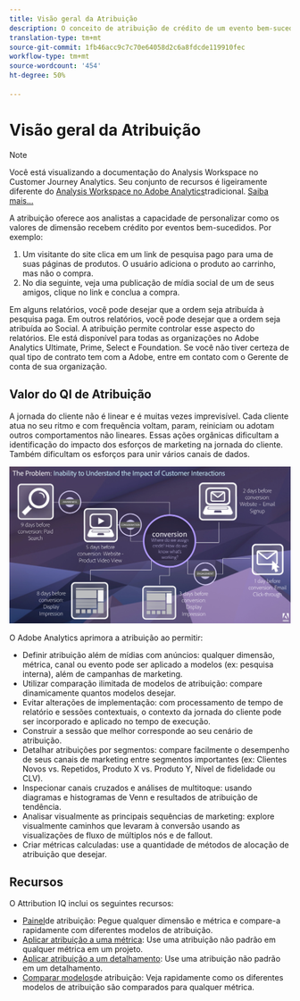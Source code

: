 ```yaml
---
title: Visão geral da Atribuição
description: O conceito de atribuição de crédito de um evento bem-sucedido a vários valores de dimensão.
translation-type: tm+mt
source-git-commit: 1fb46acc9c7c70e64058d2c6a8fdcde119910fec
workflow-type: tm+mt
source-wordcount: '454'
ht-degree: 50%

---
```



# Visão geral da Atribuição

>[!NOTE]
>
>Você está visualizando a documentação do Analysis Workspace no Customer Journey Analytics. Seu conjunto de recursos é ligeiramente diferente do [Analysis Workspace no Adobe Analytics](https://docs.adobe.com/content/help/pt-BR/analytics/analyze/analysis-workspace/home.html)tradicional. [Saiba mais...](/help/getting-started/cja-aa.md)

A atribuição oferece aos analistas a capacidade de personalizar como os valores de dimensão recebem crédito por eventos bem-sucedidos. Por exemplo:

1. Um visitante do site clica em um link de pesquisa pago para uma de suas páginas de produtos. O usuário adiciona o produto ao carrinho, mas não o compra.
2. No dia seguinte, veja uma publicação de mídia social de um de seus amigos, clique no link e conclua a compra.

Em alguns relatórios, você pode desejar que a ordem seja atribuída à pesquisa paga. Em outros relatórios, você pode desejar que a ordem seja atribuída ao Social. A atribuição permite controlar esse aspecto do relatórios. Ele está disponível para todas as organizações no Adobe Analytics Ultimate, Prime, Select e Foundation. Se você não tiver certeza de qual tipo de contrato tem com a Adobe, entre em contato com o Gerente de conta de sua organização.

## Valor do QI de Atribuição

A jornada do cliente não é linear e é muitas vezes imprevisível. Cada cliente atua no seu ritmo e com frequência voltam, param, reiniciam ou adotam outros comportamentos não lineares. Essas ações orgânicas dificultam a identificação do impacto dos esforços de marketing na jornada do cliente. Também dificultam os esforços para unir vários canais de dados.

![Problema no Attribution IQ](assets/attribution_iq_problem.png)

O Adobe Analytics aprimora a atribuição ao permitir:

* Definir atribuição além de mídias com anúncios: qualquer dimensão, métrica, canal ou evento pode ser aplicado a modelos (ex: pesquisa interna), além de campanhas de marketing.
* Utilizar comparação ilimitada de modelos de atribuição: compare dinamicamente quantos modelos desejar.
* Evitar alterações de implementação: com processamento de tempo de relatório e sessões contextuais, o contexto da jornada do cliente pode ser incorporado e aplicado no tempo de execução.
* Construir a sessão que melhor corresponde ao seu cenário de atribuição.
* Detalhar atribuições por segmentos: compare facilmente o desempenho de seus canais de marketing entre segmentos importantes (ex: Clientes Novos vs. Repetidos, Produto X vs. Produto Y, Nível de fidelidade ou CLV).
* Inspecionar canais cruzados e análises de multitoque: usando diagramas e histogramas de Venn e resultados de atribuição de tendência.
* Analisar visualmente as principais sequências de marketing: explore visualmente caminhos que levaram à conversão usando as visualizações de fluxo de múltiplos nós e de fallout.
* Criar métricas calculadas: use a quantidade de métodos de alocação de atribuição que desejar.

## Recursos

O Attribution IQ inclui os seguintes recursos:

* [Painel](../c-panels/attribution.md)de atribuição: Pegue qualquer dimensão e métrica e compare-a rapidamente com diferentes modelos de atribuição.
* [Aplicar atribuição a uma métrica](../build-workspace-project/column-row-settings/column-settings.md): Use uma atribuição não padrão em qualquer métrica em um projeto.
* [Aplicar atribuição a um detalhamento](/help/components/dimensions/t-breakdown-fa.md): Use uma atribuição não padrão em um detalhamento.
* [Comparar modelos](/help/components/apply-create-metrics.md)de atribuição: Veja rapidamente como os diferentes modelos de atribuição são comparados para qualquer métrica.
